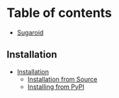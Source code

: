 # Table of contents

* [Sugaroid](README.md)

## Installation

* [Installation](installation/installation/README.md)
  * [Installation from Source](installation/installation/installation-from-source.md)
  * [Installing from PyPI](installation/installation/installing-from-pypi.md)

